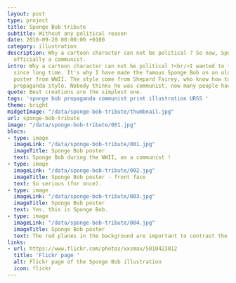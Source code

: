 ```yaml
---
layout: post
type: project
title: Sponge Bob tribute
subtitle: Without any political reason
date: 2010-09-20 00:00:00 +0100
category: illustration
description: Why a cartoon character can not be political ? So now, Sponge Bob is
  officially a communist.
intro: Why a cartoon character can not be political ?<br/>I wanted to try this mix
  since long time. It's why I have made the famous Sponge Bob on an old communist
  poster from WWII. The style come from Shepard Fairey, who know how to renew the
  propaganda style. Nobody thinks he was communist, now many people have some doubts.
quote: Best creations are the simplest one.
tags: 'sponge bob propaganda communist print illustration URSS '
theme: bright
midgetImage: "/data/sponge-bob-tribute/thumbnail.jpg"
url: sponge-bob-tribute
image: "/data/sponge-bob-tribute/001.jpg"
blocs:
- type: image
  imageLink: "/data/sponge-bob-tribute/001.jpg"
  imageTitle: Sponge Bob poster
  text: Sponge Bob during the WWII, as a communist !
- type: image
  imageLink: "/data/sponge-bob-tribute/002.jpg"
  imageTitle: Sponge Bob poster - front face
  text: So serious (for once).
- type: image
  imageLink: "/data/sponge-bob-tribute/003.jpg"
  imageTitle: Sponge Bob poster
  text: Yes, this is Sponge Bob.
- type: image
  imageLink: "/data/sponge-bob-tribute/004.jpg"
  imageTitle: Sponge Bob poster
  text: The red planes in the background are important to contrast the picture.
links:
- url: https://www.flickr.com/photos/xxsmax/5010423012
  title: 'Flickr page '
  alt: Flickr page of the Sponge Bob illustration
  icon: flickr
---
```


